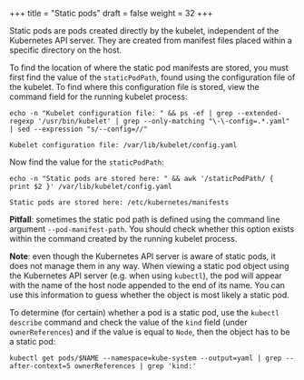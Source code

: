 +++
title = "Static pods"
draft = false
weight = 32
+++

Static pods are pods created directly by the kubelet, independent of the Kubernetes API server. They are created from manifest files placed within a specific directory on the host.

To find the location of where the static pod manifests are stored, you must first find the value of the `staticPodPath`, found using the configuration file of the kubelet. To find where this configuration file is stored, view the command field for the running kubelet process:

```shell
echo -n "Kubelet configuration file: " && ps -ef | grep --extended-regexp '/usr/bin/kubelet' | grep --only-matching "\-\-config=.*.yaml" | sed --expression "s/--config=//"
```

```text
Kubelet configuration file: /var/lib/kubelet/config.yaml
```

Now find the value for the `staticPodPath`:

```shell
echo -n "Static pods are stored here: " && awk '/staticPodPath/ { print $2 }' /var/lib/kubelet/config.yaml
```

```text
Static pods are stored here: /etc/kubernetes/manifests
```

**Pitfall**: sometimes the static pod path is defined using the command line argument `--pod-manifest-path`. You should check whether this option exists within the command created by the running kubelet process.

**Note**: even though the Kubernetes API server is aware of static pods, it does not manage them in any way. When viewing a static pod object using the Kubernetes API server (e.g. when using `kubectl`), the pod will appear with the name of the host node appended to the end of its name. You can use this information to guess whether the object is most likely a static pod.

To determine (for certain) whether a pod is a static pod, use the `kubectl describe` command and check the value of the `kind` field (under `ownerReferences`) and if the value is equal to `Node`, then the object has to be a static pod:

```shell
kubectl get pods/$NAME --namespace=kube-system --output=yaml | grep --after-context=5 ownerReferences | grep 'kind:'
```
